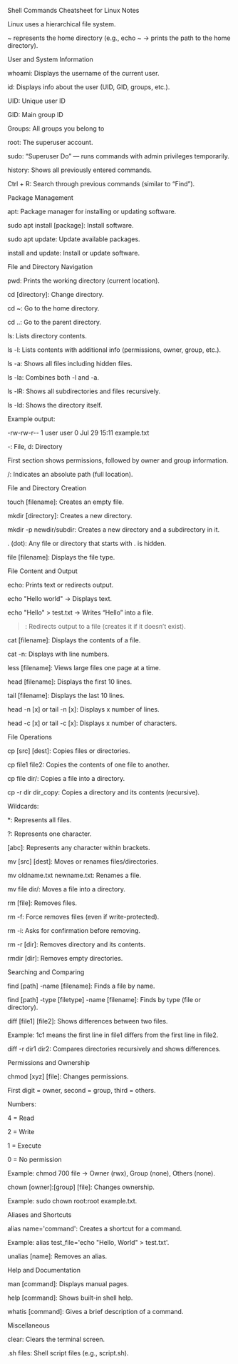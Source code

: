 Shell Commands Cheatsheet for Linux
Notes

Linux uses a hierarchical file system.

~ represents the home directory (e.g., echo ~ → prints the path to the home directory).

User and System Information

whoami: Displays the username of the current user.

id: Displays info about the user (UID, GID, groups, etc.).

UID: Unique user ID

GID: Main group ID

Groups: All groups you belong to

root: The superuser account.

sudo: “Superuser Do” — runs commands with admin privileges temporarily.

history: Shows all previously entered commands.

Ctrl + R: Search through previous commands (similar to “Find”).

Package Management

apt: Package manager for installing or updating software.

sudo apt install [package]: Install software.

sudo apt update: Update available packages.

install and update: Install or update software.

File and Directory Navigation

pwd: Prints the working directory (current location).

cd [directory]: Change directory.

cd ~: Go to the home directory.

cd ..: Go to the parent directory.

ls: Lists directory contents.

ls -l: Lists contents with additional info (permissions, owner, group, etc.).

ls -a: Shows all files including hidden files.

ls -la: Combines both -l and -a.

ls -lR: Shows all subdirectories and files recursively.

ls -ld: Shows the directory itself.

Example output:

-rw-rw-r-- 1 user user 0 Jul 29 15:11 example.txt


-: File, d: Directory

First section shows permissions, followed by owner and group information.

/: Indicates an absolute path (full location).

File and Directory Creation

touch [filename]: Creates an empty file.

mkdir [directory]: Creates a new directory.

mkdir -p newdir/subdir: Creates a new directory and a subdirectory in it.

. (dot): Any file or directory that starts with . is hidden.

file [filename]: Displays the file type.

File Content and Output

echo: Prints text or redirects output.

echo "Hello world" → Displays text.

echo "Hello" > test.txt → Writes “Hello” into a file.

>: Redirects output to a file (creates it if it doesn’t exist).

cat [filename]: Displays the contents of a file.

cat -n: Displays with line numbers.

less [filename]: Views large files one page at a time.

head [filename]: Displays the first 10 lines.

tail [filename]: Displays the last 10 lines.

head -n [x] or tail -n [x]: Displays x number of lines.

head -c [x] or tail -c [x]: Displays x number of characters.

File Operations

cp [src] [dest]: Copies files or directories.

cp file1 file2: Copies the contents of one file to another.

cp file dir/: Copies a file into a directory.

cp -r dir dir_copy: Copies a directory and its contents (recursive).

Wildcards:

*: Represents all files.

?: Represents one character.

[abc]: Represents any character within brackets.

mv [src] [dest]: Moves or renames files/directories.

mv oldname.txt newname.txt: Renames a file.

mv file dir/: Moves a file into a directory.

rm [file]: Removes files.

rm -f: Force removes files (even if write-protected).

rm -i: Asks for confirmation before removing.

rm -r [dir]: Removes directory and its contents.

rmdir [dir]: Removes empty directories.

Searching and Comparing

find [path] -name [filename]: Finds a file by name.

find [path] -type [filetype] -name [filename]: Finds by type (file or directory).

diff [file1] [file2]: Shows differences between two files.

Example: 1c1 means the first line in file1 differs from the first line in file2.

diff -r dir1 dir2: Compares directories recursively and shows differences.

Permissions and Ownership

chmod [xyz] [file]: Changes permissions.

First digit = owner, second = group, third = others.

Numbers:

4 = Read

2 = Write

1 = Execute

0 = No permission

Example: chmod 700 file → Owner (rwx), Group (none), Others (none).

chown [owner]:[group] [file]: Changes ownership.

Example: sudo chown root:root example.txt.

Aliases and Shortcuts

alias name='command': Creates a shortcut for a command.

Example: alias test_file='echo "Hello, World" > test.txt'.

unalias [name]: Removes an alias.

Help and Documentation

man [command]: Displays manual pages.

help [command]: Shows built-in shell help.

whatis [command]: Gives a brief description of a command.

Miscellaneous

clear: Clears the terminal screen.

.sh files: Shell script files (e.g., script.sh).
